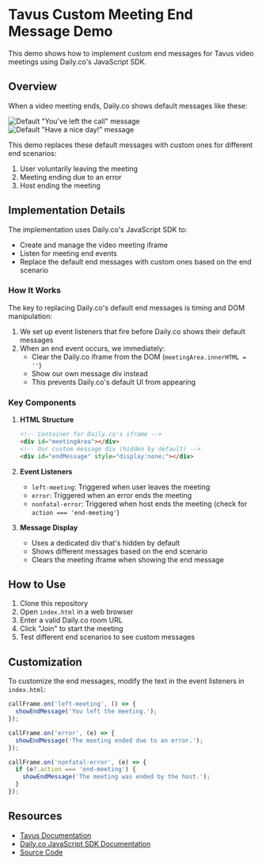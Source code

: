 # Tavus Custom Meeting End Message Demo

This demo shows how to implement custom end messages for Tavus video meetings using Daily.co's JavaScript SDK.

## Overview

When a video meeting ends, Daily.co shows default messages like these:

![Default "You've left the call" message](https://cdn.zappy.app/37bf5d70c064b3b9a0da837dfe4a9f33.png)
![Default "Have a nice day!" message](https://cdn.zappy.app/1a1aaf1a8b1fe0b32d854d1da3696ac1.png)

This demo replaces these default messages with custom ones for different end scenarios:

1. User voluntarily leaving the meeting
2. Meeting ending due to an error
3. Host ending the meeting

## Implementation Details

The implementation uses Daily.co's JavaScript SDK to:
- Create and manage the video meeting iframe
- Listen for meeting end events
- Replace the default end messages with custom ones based on the end scenario

### How It Works

The key to replacing Daily.co's default end messages is timing and DOM manipulation:

1. We set up event listeners that fire before Daily.co shows their default messages
2. When an end event occurs, we immediately:
   - Clear the Daily.co iframe from the DOM (`meetingArea.innerHTML = ''`)
   - Show our own message div instead
   - This prevents Daily.co's default UI from appearing

### Key Components

1. **HTML Structure**
   ```html
   <!-- Container for Daily.co's iframe -->
   <div id="meetingArea"></div>
   <!-- Our custom message div (hidden by default) -->
   <div id="endMessage" style="display:none;"></div>
   ```

2. **Event Listeners**
   - `left-meeting`: Triggered when user leaves the meeting
   - `error`: Triggered when an error ends the meeting
   - `nonfatal-error`: Triggered when host ends the meeting (check for `action === 'end-meeting'`)

3. **Message Display**
   - Uses a dedicated div that's hidden by default
   - Shows different messages based on the end scenario
   - Clears the meeting iframe when showing the end message

## How to Use

1. Clone this repository
2. Open `index.html` in a web browser
3. Enter a valid Daily.co room URL
4. Click "Join" to start the meeting
5. Test different end scenarios to see custom messages

## Customization

To customize the end messages, modify the text in the event listeners in `index.html`:

```javascript
callFrame.on('left-meeting', () => {
  showEndMessage('You left the meeting.');
});

callFrame.on('error', (e) => {
  showEndMessage('The meeting ended due to an error.');
});

callFrame.on('nonfatal-error', (e) => {
  if (e?.action === 'end-meeting') {
    showEndMessage('The meeting was ended by the host.');
  }
});
```

## Resources

- [Tavus Documentation](https://docs.tavus.io)
- [Daily.co JavaScript SDK Documentation](https://docs.daily.co/reference/daily-js)
- [Source Code](https://github.com/andy-tavus/custom_ending_message) 